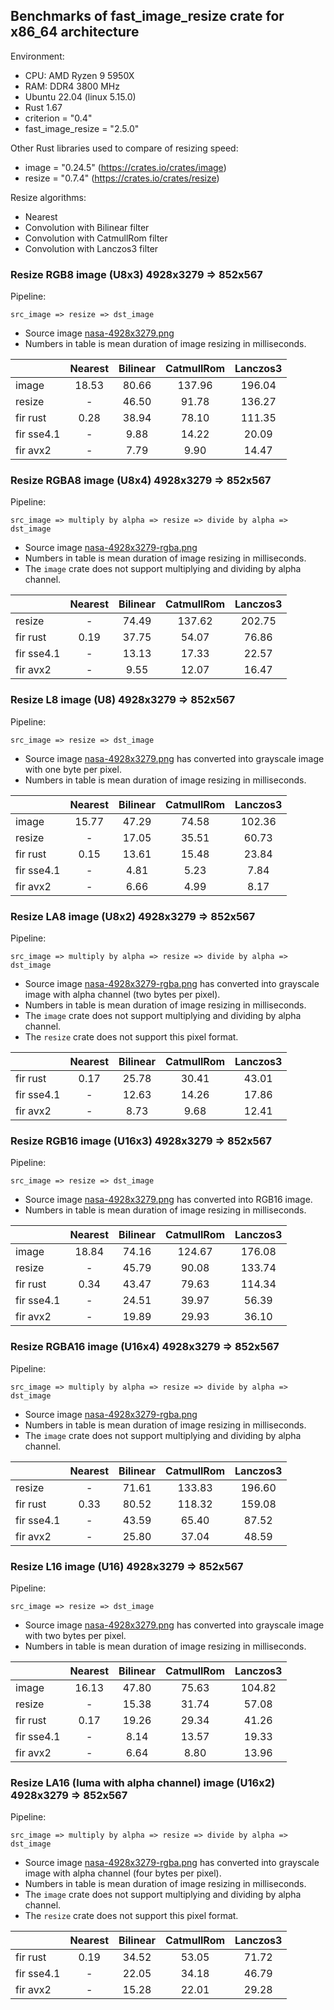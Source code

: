 ## Benchmarks of fast_image_resize crate for x86_64 architecture

Environment:

- CPU: AMD Ryzen 9 5950X
- RAM: DDR4 3800 MHz
- Ubuntu 22.04 (linux 5.15.0)
- Rust 1.67
- criterion = "0.4"
- fast_image_resize = "2.5.0"

Other Rust libraries used to compare of resizing speed:

- image = "0.24.5" (<https://crates.io/crates/image>)
- resize = "0.7.4" (<https://crates.io/crates/resize>)

Resize algorithms:

- Nearest
- Convolution with Bilinear filter
- Convolution with CatmullRom filter
- Convolution with Lanczos3 filter

### Resize RGB8 image (U8x3) 4928x3279 => 852x567

Pipeline:

`src_image => resize => dst_image`

- Source image [nasa-4928x3279.png](https://github.com/Cykooz/fast_image_resize/blob/main/data/nasa-4928x3279.png)
- Numbers in table is mean duration of image resizing in milliseconds.

<!-- bench_compare_rgb start -->
|            | Nearest | Bilinear | CatmullRom | Lanczos3 |
|------------|:-------:|:--------:|:----------:|:--------:|
| image      |  18.53  |  80.66   |   137.96   |  196.04  |
| resize     |    -    |  46.50   |   91.78    |  136.27  |
| fir rust   |  0.28   |  38.94   |   78.10    |  111.35  |
| fir sse4.1 |    -    |   9.88   |   14.22    |  20.09   |
| fir avx2   |    -    |   7.79   |    9.90    |  14.47   |
<!-- bench_compare_rgb end -->

### Resize RGBA8 image (U8x4) 4928x3279 => 852x567

Pipeline:

`src_image => multiply by alpha => resize => divide by alpha => dst_image`

- Source image
  [nasa-4928x3279-rgba.png](https://github.com/Cykooz/fast_image_resize/blob/main/data/nasa-4928x3279-rgba.png)
- Numbers in table is mean duration of image resizing in milliseconds.
- The `image` crate does not support multiplying and dividing by alpha channel.

<!-- bench_compare_rgba start -->
|            | Nearest | Bilinear | CatmullRom | Lanczos3 |
|------------|:-------:|:--------:|:----------:|:--------:|
| resize     |    -    |  74.49   |   137.62   |  202.75  |
| fir rust   |  0.19   |  37.75   |   54.07    |  76.86   |
| fir sse4.1 |    -    |  13.13   |   17.33    |  22.57   |
| fir avx2   |    -    |   9.55   |   12.07    |  16.47   |
<!-- bench_compare_rgba end -->

### Resize L8 image (U8) 4928x3279 => 852x567

Pipeline:

`src_image => resize => dst_image`

- Source image [nasa-4928x3279.png](https://github.com/Cykooz/fast_image_resize/blob/main/data/nasa-4928x3279.png)
  has converted into grayscale image with one byte per pixel.
- Numbers in table is mean duration of image resizing in milliseconds.

<!-- bench_compare_l start -->
|            | Nearest | Bilinear | CatmullRom | Lanczos3 |
|------------|:-------:|:--------:|:----------:|:--------:|
| image      |  15.77  |  47.29   |   74.58    |  102.36  |
| resize     |    -    |  17.05   |   35.51    |  60.73   |
| fir rust   |  0.15   |  13.61   |   15.48    |  23.84   |
| fir sse4.1 |    -    |   4.81   |    5.23    |   7.84   |
| fir avx2   |    -    |   6.66   |    4.99    |   8.17   |
<!-- bench_compare_l end -->

### Resize LA8 image (U8x2) 4928x3279 => 852x567

Pipeline:

`src_image => multiply by alpha => resize => divide by alpha => dst_image`

- Source image
  [nasa-4928x3279-rgba.png](https://github.com/Cykooz/fast_image_resize/blob/main/data/nasa-4928x3279-rgba.png)
  has converted into grayscale image with alpha channel (two bytes per pixel).
- Numbers in table is mean duration of image resizing in milliseconds.
- The `image` crate does not support multiplying and dividing by alpha channel.
- The `resize` crate does not support this pixel format.

<!-- bench_compare_la start -->
|            | Nearest | Bilinear | CatmullRom | Lanczos3 |
|------------|:-------:|:--------:|:----------:|:--------:|
| fir rust   |  0.17   |  25.78   |   30.41    |  43.01   |
| fir sse4.1 |    -    |  12.63   |   14.26    |  17.86   |
| fir avx2   |    -    |   8.73   |    9.68    |  12.41   |
<!-- bench_compare_la end -->

### Resize RGB16 image (U16x3) 4928x3279 => 852x567

Pipeline:

`src_image => resize => dst_image`

- Source image [nasa-4928x3279.png](https://github.com/Cykooz/fast_image_resize/blob/main/data/nasa-4928x3279.png)
  has converted into RGB16 image.
- Numbers in table is mean duration of image resizing in milliseconds.

<!-- bench_compare_rgb16 start -->
|            | Nearest | Bilinear | CatmullRom | Lanczos3 |
|------------|:-------:|:--------:|:----------:|:--------:|
| image      |  18.84  |  74.16   |   124.67   |  176.08  |
| resize     |    -    |  45.79   |   90.08    |  133.74  |
| fir rust   |  0.34   |  43.47   |   79.63    |  114.34  |
| fir sse4.1 |    -    |  24.51   |   39.97    |  56.39   |
| fir avx2   |    -    |  19.89   |   29.93    |  36.10   |
<!-- bench_compare_rgb16 end -->

### Resize RGBA16 image (U16x4) 4928x3279 => 852x567

Pipeline:

`src_image => multiply by alpha => resize => divide by alpha => dst_image`

- Source image
  [nasa-4928x3279-rgba.png](https://github.com/Cykooz/fast_image_resize/blob/main/data/nasa-4928x3279-rgba.png)
- Numbers in table is mean duration of image resizing in milliseconds.
- The `image` crate does not support multiplying and dividing by alpha channel.

<!-- bench_compare_rgba16 start -->
|            | Nearest | Bilinear | CatmullRom | Lanczos3 |
|------------|:-------:|:--------:|:----------:|:--------:|
| resize     |    -    |  71.61   |   133.83   |  196.60  |
| fir rust   |  0.33   |  80.52   |   118.32   |  159.08  |
| fir sse4.1 |    -    |  43.59   |   65.40    |  87.52   |
| fir avx2   |    -    |  25.80   |   37.04    |  48.59   |
<!-- bench_compare_rgba16 end -->

### Resize L16 image (U16) 4928x3279 => 852x567

Pipeline:

`src_image => resize => dst_image`

- Source image [nasa-4928x3279.png](https://github.com/Cykooz/fast_image_resize/blob/main/data/nasa-4928x3279.png)
  has converted into grayscale image with two bytes per pixel.
- Numbers in table is mean duration of image resizing in milliseconds.

<!-- bench_compare_l16 start -->
|            | Nearest | Bilinear | CatmullRom | Lanczos3 |
|------------|:-------:|:--------:|:----------:|:--------:|
| image      |  16.13  |  47.80   |   75.63    |  104.82  |
| resize     |    -    |  15.38   |   31.74    |  57.08   |
| fir rust   |  0.17   |  19.26   |   29.34    |  41.26   |
| fir sse4.1 |    -    |   8.14   |   13.57    |  19.33   |
| fir avx2   |    -    |   6.64   |    8.80    |  13.96   |
<!-- bench_compare_l16 end -->

### Resize LA16 (luma with alpha channel) image (U16x2) 4928x3279 => 852x567

Pipeline:

`src_image => multiply by alpha => resize => divide by alpha => dst_image`

- Source image
  [nasa-4928x3279-rgba.png](https://github.com/Cykooz/fast_image_resize/blob/main/data/nasa-4928x3279-rgba.png)
  has converted into grayscale image with alpha channel (four bytes per pixel).
- Numbers in table is mean duration of image resizing in milliseconds.
- The `image` crate does not support multiplying and dividing by alpha channel.
- The `resize` crate does not support this pixel format.

<!-- bench_compare_la16 start -->
|            | Nearest | Bilinear | CatmullRom | Lanczos3 |
|------------|:-------:|:--------:|:----------:|:--------:|
| fir rust   |  0.19   |  34.52   |   53.05    |  71.72   |
| fir sse4.1 |    -    |  22.05   |   34.18    |  46.79   |
| fir avx2   |    -    |  15.28   |   22.01    |  29.28   |
<!-- bench_compare_la16 end -->